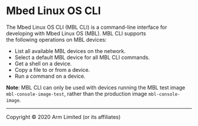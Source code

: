 # Mbed Linux OS CLI

The Mbed Linux OS CLI (MBL CLI) is a command-line interface for developing with Mbed Linux OS (MBL). MBL CLI supports  
the following operations on MBL devices:

 * List all available MBL devices on the network.
 * Select a default MBL device for all MBL CLI commands.
 * Get a shell on a device.
 * Copy a file to or from a device.
 * Run a command on a device.

<span class="notes">**Note**: MBL CLI can only be used with devices running the MBL test image `mbl-console-image-test`, rather than the production image `mbl-console-image`.</span>


***

Copyright © 2020 Arm Limited (or its affiliates)

